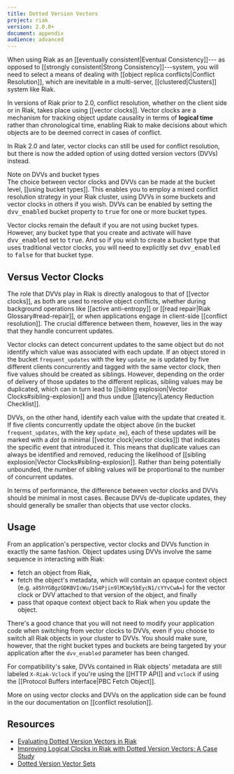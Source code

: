 ```yaml
---
title: Dotted Version Vectors
project: riak
version: 2.0.0+
document: appendix
audience: advanced
---
```


When using Riak as an [[eventually consistent|Eventual Consistency]]---
as opposed to [[strongly consistent|Strong Consistency]]---system, you
will need to select a means of dealing with [[object replica conflicts|Conflict Resolution]],
which are inevitable in a multi-server, [[clustered|Clusters]] system
like Riak.

In versions of Riak prior to 2.0, conflict resolution, whether on the
client side or in Riak, takes place using [[vector clocks]]. Vector
clocks are a mechanism for tracking object update causality in terms of
**logical time** rather than chronological time, enabling Riak to make
decisions about which objects are to be deemed correct in cases of
conflict.

In Riak 2.0 and later, vector clocks can still be used for conflict
resolution, but there is now the added option of using dotted version
vectors (DVVs) instead.

<div class="note">
<div class="title">Note on DVVs and bucket types</div>
The choice between vector clocks and DVVs can be made at the bucket
level, [[using bucket types]]. This enables you to employ a mixed
conflict resolution strategy in your Riak cluster, using DVVs in some
buckets and vector clocks in others if you wish. DVVs can
be enabled by setting the <tt>dvv_enabled</tt> bucket property to
<tt>true</tt> for one or more bucket types.

Vector clocks remain the default if you are not using bucket types.
However, any bucket type that you create and activate will have
<tt>dvv_enabled</tt> set to <tt>true</tt>. And so if you wish to create
a bucket type that uses traditional vector clocks, you will need to
explicitly set <tt>dvv_enabled</tt> to <tt>false</tt> for that bucket
type.
</div>

## Versus Vector Clocks

The role that DVVs play in Riak is directly analogous to that of
[[vector clocks]], as both are used to resolve object conflicts, whether
during background operations like [[active anti-entropy]] or
[[read repair|Riak Glossary#read-repair]], or when applications engage
in client-side [[conflict resolution]]. The crucial difference between
them, however, lies in the way that they handle concurrent updates.

Vector clocks can detect concurrent updates to the same object but do
not identify which value was associated with each update. If an object
stored in the bucket `frequent_updates` with the key `update_me` is
updated by five different clients concurrently and tagged with the
same vector clock, then five values should be created as siblings.
However, depending on the order of delivery of those updates to
the different replicas, sibling values may be duplicated, which can
in turn lead to [[sibling explosion|Vector Clocks#sibling-explosion]]
and thus undue [[latency|Latency Reduction Checklist]].

DVVs, on the other hand, identify each value with the update that
created it. If five clients concurrently update the object above (in
the bucket `frequent_updates`, with the key `update_me`), each of
these updates will be marked with a _dot_ (a minimal
[[vector clock|vector clocks]]) that indicates the specific event that
introduced it. This means that duplicate values can always be
identified and removed, reducing the likelihood of
[[sibling explosion|Vector Clocks#sibling-explosion]]. Rather than
being potentially unbounded, the number of sibling values will be
proportional to the number of concurrent updates.

In terms of performance, the difference between vector clocks and DVVs
should be minimal in most cases. Because DVVs de-duplicate updates,
they should generally be smaller than objects that use vector clocks.

## Usage

From an application's perspective, vector clocks and DVVs function in
exactly the same fashion. Object updates using DVVs involve the same
sequence in interacting with Riak:

* fetch an object from Riak,
* fetch the object's metadata, which will contain an opaque context object (e.g. `a85hYGBgzGDKBVIcWu/1S4Pjin9lMCWy5bEycN1/cYYvCwA=`) for the vector clock or DVV attached to that version of the object, and finally
* pass that opaque context object back to Riak when you update the object.

There's a good chance that you will not need to modify your application
code when switching from vector clocks to DVVs, even if you choose to
switch all Riak objects in your cluster to DVVs. You should make sure,
however, that the right bucket types and buckets are being targeted by
your application after the `dvv_enabled` parameter has been changed.

For compatibility's sake, DVVs contained in Riak objects' metadata are
still labeled `X-Riak-Vclock` if you're using the [[HTTP API]] and
`vclock` if using the [[Protocol Buffers interface|PBC Fetch Object]].

More on using vector clocks and DVVs on the application side can be
found in the our documentation on [[conflict resolution]].

## Resources

* [Evaluating Dotted Version Vectors in Riak](http://asc.di.fct.unl.pt/~nmp/pubs/inforum-2011-2.pdf)
* [Improving Logical Clocks in Riak with Dotted Version Vectors: A Case Study](http://paginas.fe.up.pt/~prodei/dsie12/papers/paper_19.pdf)
* [Dotted Version Vector Sets](https://github.com/ricardobcl/Dotted-Version-Vectors)
